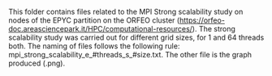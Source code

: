 This folder contains files related to the MPI Strong scalability study on nodes of the EPYC partition on the ORFEO cluster (https://orfeo-doc.areasciencepark.it/HPC/computational-resources/). The strong scalability study was carried out for different grid sizes, for 1 and 64 threads both. The naming of files follows the following rule: mpi_strong_scalability_e_#threads_s_#size.txt. The other file is the graph produced (.png).
